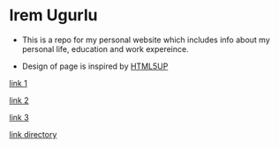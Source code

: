 # Irem Ugurlu

- This is a repo for my personal website which includes info about my personal life, education and work expereince.

- Design of page is inspired by [HTML5UP](https://html5up.net/hyperspace)

[link 1](pictures/education.html)

[link 2](pictures/image1.jpg)

[link 3](elements.html)

[link directory](assets/js)

